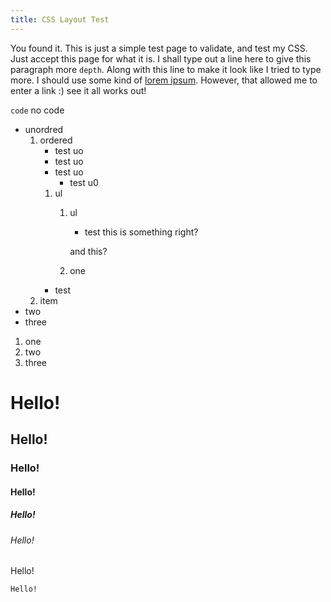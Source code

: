 ```yaml
---
title: CSS Layout Test
---
```

You found it. This is just a simple test page to validate, and test my CSS. Just accept this page for what it is. I shall type out a line here to give this paragraph more `depth`. Along with this line to make it look like I tried to type more. I should use some kind of [lorem ipsum](https://lipsum.com/). However, that allowed me to enter a link :) see it all works out!

`code` no code

* unordred
    1. ordered
        * test uo
        * test uo
        * test uo
            * test u0
        1. ul
            1. ul
                * test
                this is something right?

                and this?

            1. one
        * test
    2. item
* two
* three

1. one
1. two
1. three

# Hello!
## Hello!
### Hello!
#### Hello!
##### Hello!
###### Hello!

Hello!

    Hello!

